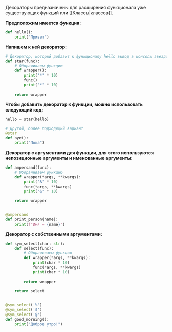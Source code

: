 Декораторы предназначены для расширения функционала уже существующих функций или [[Классы|классов]].

**Предположим имеется функция:**

```Python
def hello():
	print("Привет")
```

**Напишем к ней декоратор:**

```Python
# Декоратор, который добавит к функционалу hello вывод в консоль звездочек
def star(func):
	# Оборачиваем функцию
	def wrapper():
		print('*' * 10)
		func()
		print('*' * 10)
		
	return wrapper
```

**Чтобы добавить декоратор к функции, можно использовать следующий код:**

```Python
hello = star(hello)

# Другой, более подходящий вариант
@star
def bye():
	print("Пока")
```

**Декоратор с аргументами для функции, для этого используются непозиционные аргументы и именованные аргументы:**

```Python
def ampersand(func):
	# Оборачиваем функцию
	def wrapper(*args, **kwargs):
		print('&' * 10)
		func(*args, **kwargs)
		print('&' * 10)
		
	return wrapper


@ampersand
def print_person(name):
	print(f"Имя = {name}")
```

**Декоратор с собственными аргументами:**

```Python
def sym_select(char: str):
	def select(func):
		# Оборачиваем функцию
		def wrapper(*args, **kwargs):
			print(char * 10)
			func(*args, **kwargs)
			print(char * 10)
			
		return wrapper
		
	return select


@sym_select('%')
@sym_select('$')
@sym_select('@')
def good_morning():
	print("Доброе утро!")
```